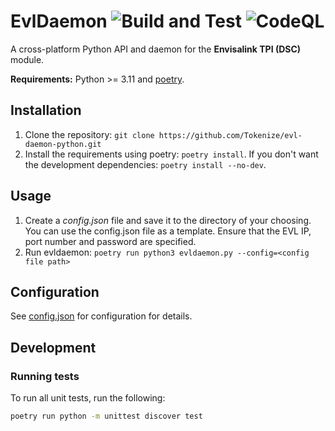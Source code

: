 # EvlDaemon ![Build and Test](https://github.com/tokenize/evl-daemon-python/actions/workflows/build-and-test.yml/badge.svg) ![CodeQL](https://github.com/tokenize/evl-daemon-python/actions/workflows/codeql-analysis.yml/badge.svg)

A cross-platform Python API and daemon for the **Envisalink TPI (DSC)** module.

**Requirements:** Python >= 3.11 and [poetry](https://python-poetry.org).

## Installation

1. Clone the repository: `git clone https://github.com/Tokenize/evl-daemon-python.git`
2. Install the requirements using poetry: `poetry install`. If you don't want the development dependencies: `poetry install --no-dev`.

## Usage

1. Create a _config.json_ file and save it to the directory of your choosing. You can use the config.json file as a
   template. Ensure that the EVL IP, port number and password are specified.
2. Run evldaemon: `poetry run python3 evldaemon.py --config=<config file path>`

## Configuration

See [config.json](config.json) for configuration for details.

## Development

### Running tests

To run all unit tests, run the following:

```bash
poetry run python -m unittest discover test
```


